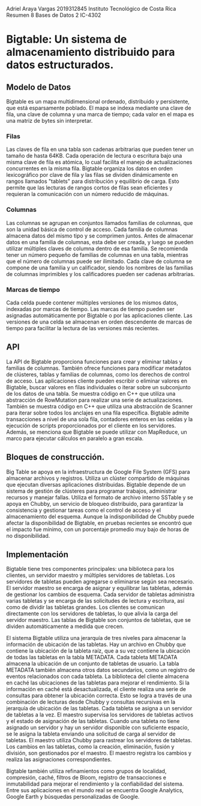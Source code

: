 Adriel Araya Vargas 
2019312845 
Instituto Tecnológico de Costa Rica 
Resumen 8
Bases de Datos 2
IC-4302

# Bigtable: Un sistema de almacenamiento distribuido para datos estructurados.

## Modelo de Datos

Bigtable es un mapa multidimensional ordenado, distribuido y persistente, que está esparsamente poblado. El mapa se indexa mediante una clave de fila, una clave de columna y una marca de tiempo; cada valor en el mapa es una matriz de bytes sin interpretar.

### Filas

Las claves de fila en una tabla son cadenas arbitrarias que pueden tener un tamaño de hasta 64KB. Cada operación de lectura o escritura bajo una misma clave de fila es atómica, lo cual facilita el manejo de actualizaciones concurrentes en la misma fila. Bigtable organiza los datos en orden lexicográfico por clave de fila y las filas se dividen dinámicamente en rangos llamados "tablets" para distribución y equilibrio de carga. Esto permite que las lecturas de rangos cortos de filas sean eficientes y requieran la comunicación con un número reducido de máquinas. 

### Columnas

Las columnas se agrupan en conjuntos llamados familias de columnas, que son la unidad básica de control de acceso. Cada familia de columnas almacena datos del mismo tipo y se comprimen juntos. Antes de almacenar datos en una familia de columnas, esta debe ser creada, y luego se pueden utilizar múltiples claves de columna dentro de esa familia. Se recomienda tener un número pequeño de familias de columnas en una tabla, mientras que el número de columnas puede ser ilimitado. Cada clave de columna se compone de una familia y un calificador, siendo los nombres de las familias de columnas imprimibles y los calificadores pueden ser cadenas arbitrarias. 

### Marcas de tiempo

Cada celda puede contener múltiples versiones de los mismos datos, indexadas por marcas de tiempo. Las marcas de tiempo pueden ser asignadas automáticamente por Bigtable o por las aplicaciones cliente. Las versiones de una celda se almacenan en orden descendente de marcas de tiempo para facilitar la lectura de las versiones más recientes. 

## API 

La API de Bigtable proporciona funciones para crear y eliminar tablas y familias de columnas. También ofrece funciones para modificar metadatos de clústeres, tablas y familias de columnas, como los derechos de control de acceso. Las aplicaciones cliente pueden escribir o eliminar valores en Bigtable, buscar valores en filas individuales o iterar sobre un subconjunto de los datos de una tabla. Se muestra código en C++ que utiliza una abstracción de RowMutation para realizar una serie de actualizaciones. También se muestra código en C++ que utiliza una abstracción de Scanner para iterar sobre todos los anclajes en una fila específica. Bigtable admite transacciones a nivel de una sola fila, contadores enteros en las celdas y la ejecución de scripts proporcionados por el cliente en los servidores. Además, se menciona que Bigtable se puede utilizar con MapReduce, un marco para ejecutar cálculos en paralelo a gran escala.

## Bloques de construcción.

Big Table se apoya en la infraestructura de Google File System (GFS) para almacenar archivos y registros. Utiliza un clúster compartido de máquinas que ejecutan diversas aplicaciones distribuidas. Bigtable depende de un sistema de gestión de clústeres para programar trabajos, administrar recursos y manejar fallas. Utiliza el formato de archivo interno SSTable y se apoya en Chubby, un servicio de bloqueo distribuido, para garantizar la consistencia y gestionar tareas como el control de acceso y el almacenamiento del esquema. Aunque la indisponibilidad de Chubby puede afectar la disponibilidad de Bigtable, en pruebas recientes se encontró que el impacto fue mínimo, con un porcentaje promedio muy bajo de horas de no disponibilidad.

## Implementación

Bigtable tiene tres componentes principales: una biblioteca para los clientes, un servidor maestro y múltiples servidores de tabletas. Los servidores de tabletas pueden agregarse o eliminarse según sea necesario. El servidor maestro se encarga de asignar y equilibrar las tabletas, además de gestionar los cambios de esquema. Cada servidor de tabletas administra varias tabletas y se encarga de las solicitudes de lectura y escritura, así como de dividir las tabletas grandes. Los clientes se comunican directamente con los servidores de tabletas, lo que alivia la carga del servidor maestro. Las tablas de Bigtable son conjuntos de tabletas, que se dividen automáticamente a medida que crecen.

El sistema Bigtable utiliza una jerarquía de tres niveles para almacenar la información de ubicación de las tabletas. Hay un archivo en Chubby que contiene la ubicación de la tableta raíz, que a su vez contiene la ubicación de todas las tabletas en la tabla METADATA. Cada tableta METADATA almacena la ubicación de un conjunto de tabletas de usuario. La tabla METADATA también almacena otros datos secundarios, como un registro de eventos relacionados con cada tableta. La biblioteca del cliente almacena en caché las ubicaciones de las tabletas para mejorar el rendimiento. Si la información en caché está desactualizada, el cliente realiza una serie de consultas para obtener la ubicación correcta. Esto se logra a través de una combinación de lecturas desde Chubby y consultas recursivas en la jerarquía de ubicación de las tabletas. Cada tableta se asigna a un servidor de tabletas a la vez. El maestro supervisa los servidores de tabletas activos y el estado de asignación de las tabletas. Cuando una tableta no tiene asignado un servidor y hay un servidor disponible con suficiente espacio, se le asigna la tableta enviando una solicitud de carga al servidor de tabletas. El maestro utiliza Chubby para rastrear los servidores de tabletas. Los cambios en las tabletas, como la creación, eliminación, fusión y división, son gestionados por el maestro. El maestro registra los cambios y realiza las asignaciones correspondientes.

Bigtable también utiliza refinamientos como grupos de localidad, compresión, caché, filtros de Bloom, registro de transacciones e inmutabilidad para mejorar el rendimiento y la confiabilidad del sistema. Entre sus aplicaciones en el mundo real se encuentra Google Analytics, Google Earth y búsquedas personalizadas de Google.


